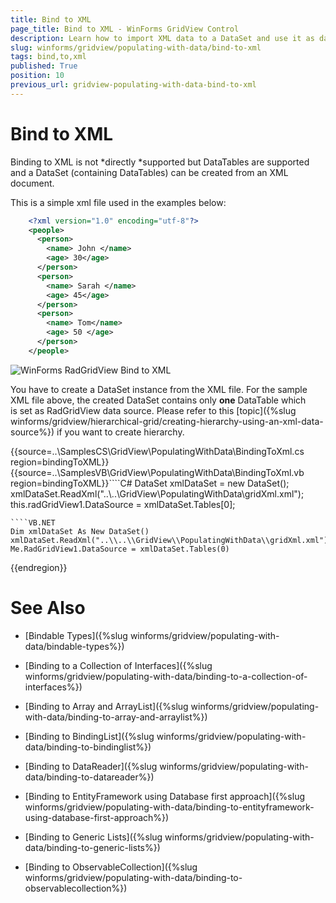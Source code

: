 ```yaml
---
title: Bind to XML
page_title: Bind to XML - WinForms GridView Control
description: Learn how to import XML data to a DataSet and use it as data source for WinForms GridView. 
slug: winforms/gridview/populating-with-data/bind-to-xml
tags: bind,to,xml
published: True
position: 10
previous_url: gridview-populating-with-data-bind-to-xml
---
```


# Bind to XML

Binding to XML is not *directly *supported but DataTables are supported and a DataSet (containing DataTables) can be created from an XML document.

This is a simple xml file used in the examples below:
````XML
    <?xml version="1.0" encoding="utf-8"?>
    <people>
      <person>
        <name> John </name>
        <age> 30</age>
      </person>
      <person>
        <name> Sarah </name>
        <age> 45</age>
      </person>
      <person>
        <name> Tom</name>
        <age> 50 </age>
      </person>
    </people>
````

![WinForms RadGridView Bind to XML](images/gridview-populating-with-data-bind-to-xml001.png)

You have to create a DataSet instance from the XML file. For the sample XML file above, the created DataSet contains only __one__ DataTable which is set as RadGridView data source. Please refer to this [topic]({%slug winforms/gridview/hierarchical-grid/creating-hierarchy-using-an-xml-data-source%}) if you want to create hierarchy.

{{source=..\SamplesCS\GridView\PopulatingWithData\BindingToXml.cs region=bindingToXML}} 
{{source=..\SamplesVB\GridView\PopulatingWithData\BindingToXml.vb region=bindingToXML}}````C#
DataSet xmlDataSet = new DataSet();
xmlDataSet.ReadXml("..\\..\\GridView\\PopulatingWithData\\gridXml.xml");
this.radGridView1.DataSource = xmlDataSet.Tables[0];

````
````VB.NET
Dim xmlDataSet As New DataSet()
xmlDataSet.ReadXml("..\\..\\GridView\\PopulatingWithData\\gridXml.xml")
Me.RadGridView1.DataSource = xmlDataSet.Tables(0)

```` 

	
{{endregion}} 



# See Also
* [Bindable Types]({%slug winforms/gridview/populating-with-data/bindable-types%})

* [Binding to a Collection of Interfaces]({%slug winforms/gridview/populating-with-data/binding-to-a-collection-of-interfaces%})

* [Binding to Array and ArrayList]({%slug winforms/gridview/populating-with-data/binding-to-array-and-arraylist%})

* [Binding to BindingList]({%slug winforms/gridview/populating-with-data/binding-to-bindinglist%})

* [Binding to DataReader]({%slug winforms/gridview/populating-with-data/binding-to-datareader%})

* [Binding to EntityFramework using Database first approach]({%slug winforms/gridview/populating-with-data/binding-to-entityframework-using-database-first-approach%})

* [Binding to Generic Lists]({%slug winforms/gridview/populating-with-data/binding-to-generic-lists%})

* [Binding to ObservableCollection]({%slug winforms/gridview/populating-with-data/binding-to-observablecollection%})

